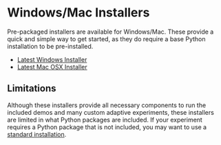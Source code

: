# Windows/Mac Installers

Pre-packaged installers are available for Windows/Mac. These provide a quick and simple way to get started, as they do 
require a base Python installation to be pre-installed. 

- [Latest Windows Installer](https://github.com/lbl-camera/tsuchinoko/releases/latest/download/Tsuchinoko-amd64.exe)
- [Latest Mac OSX Installer](https://github.com/lbl-camera/tsuchinoko/releases/latest/download/Tsuchinoko.app.tgz)

## Limitations

Although these installers provide all necessary components to run the included demos and many custom adaptive 
experiments, these installers are limited in what Python packages are included. If your experiment requires a 
Python package that is not included, you may want to use a [standard installation](quickstart.md).
